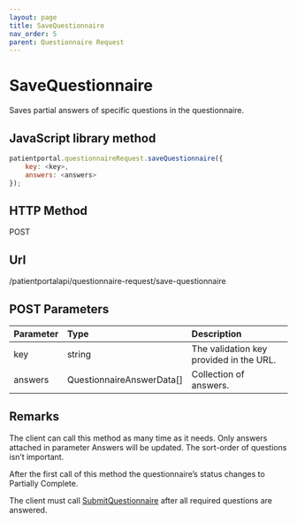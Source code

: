 ```yaml
---
layout: page
title: SaveQuestionnaire
nav_order: 5
parent: Questionnaire Request
---
```


# SaveQuestionnaire

Saves partial answers of specific questions in the questionnaire.

## JavaScript library method

```javascript
patientportal.questionnaireRequest.saveQuestionnaire({
    key: <key>,
    answers: <answers>
});
```

## HTTP Method

POST

## ****Url****

/patientportalapi/questionnaire-request/save-questionnaire

## POST Parameters

| Parameter | Type   | Description                                                 |
|:----------|:-------|:------------------------------------------------------------|
| key | string | The validation key provided in the URL. |
| answers | QuestionnaireAnswerData\[\] | Collection of answers. |

## Remarks

The client can call this method as many time as it needs. Only answers attached in parameter Answers will be updated. The sort-order of questions isn’t important.

After the first call of this method the questionnaire’s status changes to Partially Complete.

The client must call [SubmitQuestionnaire](#_SubmitQuestionnaire) after all required questions are answered.
